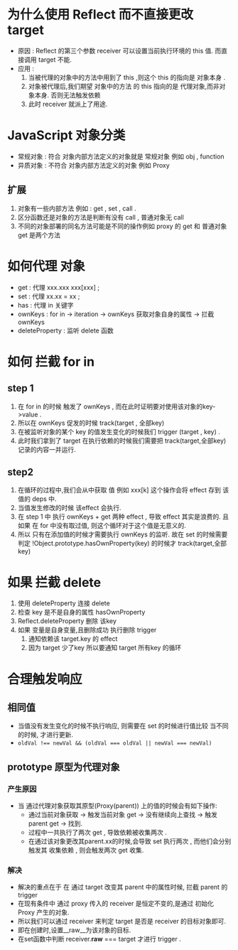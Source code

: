 # 为什么使用 Reflect 而不直接更改 target 
- 原因 : Reflect 的第三个参数 receiver 可以设置当前执行环境的 this 值. 而直接调用 target 不能.
- 应用 : 
  1. 当被代理的对象中的方法中用到了 this ,则这个 this 的指向是 对象本身 .
  2. 对象被代理后,我们期望 对象中的方法 的 this 指向的是 代理对象,而非对象本身. 否则无法触发依赖
  3. 此时 receiver 就派上了用途. 
# JavaScript 对象分类
- 常规对象 : 符合 对象内部方法定义的对象就是 常规对象 例如 obj , function 
- 异质对象 : 不符合 对象内部方法定义的对象 例如 Proxy
## 扩展
1. 对象有一些内部方法 例如 : get , set , call . 
2. 区分函数还是对象的方法是判断有没有 call , 普通对象无 call
3. 不同的对象部署的同名方法可能是不同的操作例如 proxy 的 get 和 普通对象 get 是两个方法
# 如何代理 对象
- get : 代理 xxx.xxx xxx[xxx] ;
- set : 代理 xx.xx = xx ;
- has : 代理 in 关键字 
- ownKeys : for in -> iteration -> ownKeys 获取对象自身的属性 -> 拦截 ownKeys 
- deleteProperty : 监听 delete 函数
# 如何 拦截 for in
## step 1
1. 在 for in 的时候 触发了 ownKeys , 而在此时证明要对使用该对象的key->value . 
2. 所以在 ownKeys 促发的时候 track(target , 全部key) 
3. 在被监听对象的某个 key 的值发生变化的时候我们 trigger (target , key) . 
4. 此时我们拿到了 target 在执行依赖的时候我们需要把  track(target,全部key) 记录的内容一并运行. 
## step2 
1. 在循环的过程中,我们会从中获取 值 例如 xxx[k] 这个操作会将 effect 存到 该值的 deps 中. 
2. 当值发生修改的时候 该effect 会执行. 
3. 在 step 1 中 执行 ownKeys + get 两种 effect , 导致 effect 其实是浪费的. 且 如果 在 for 中没有取过值, 则这个循环对于这个值是无意义的.
4. 所以 只有在添加值的时候才需要执行 ownKeys 的监听. 故在 set 的时候需要判定 !Object.prototype.hasOwnProperty(key) 的时候才 track(target,全部key) 
# 如果 拦截 delete
1. 使用 deleteProperty 连接 delete
2. 检查 key 是不是自身的属性 hasOwnProperty 
3. Reflect.deleteProperty 删除 该key
4. 如果 变量是自身变量,且删除成功 执行删除 trigger 
   1. 通知依赖该 target.key 的 effect
   2. 因为 target 少了key 所以要通知 target 所有key 的循环 
# 合理触发响应
## 相同值
- 当值没有发生变化的时候不执行响应, 则需要在 set 的时候进行值比较 当不同的时候, 才进行更新.
- `oldVal !== newVal && (oldVal === oldVal || newVal ===
newVal)`
## prototype 原型为代理对象
### 产生原因
- 当 通过代理对象获取其原型(Proxy(parent)) 上的值的时候会有如下操作:
  - 通过当前对象获取 -> 触发当前对象 get -> 没有继续向上查找 -> 触发parent get -> 找到.
  - 过程中一共执行了两次 get , 导致依赖被收集两次 . 
  - 在通过该对象更改其parent.xx的时候,会导致 set 执行两次 , 而他们会分别触发其 收集依赖 , 则会触发两次 get 收集.
### 解决
- 解决的重点在于 在 通过 target 改变其 parent 中的属性时候, 拦截 parent 的 trigger 
- 在现有条件中 通过 proxy 传入的 receiver 是恒定不变的,是通过 初始化 Proxy  产生的对象.
- 所以我们可以通过 receiver 来判定 target 是否是 receiver 的目标对象即可.
- 即在创建时,设置__raw__为该对象的目标.
- 在set函数中判断 receiver.__raw__ === target 才进行 trigger .
